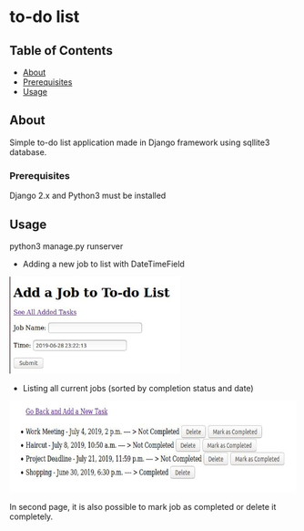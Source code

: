 # to-do list

## Table of Contents
+ [About](#about)
+ [Prerequisites](#prereq)
+ [Usage](#usage)

## About <a name = "about"></a>
Simple to-do list application made in Django framework using sqllite3 database.

### Prerequisites <a name = "prereq"></a>

Django 2.x and Python3 must be installed

## Usage <a name = "usage"></a>

python3 manage.py runserver

- Adding a new job to list with DateTimeField

<img src="index.JPG" width="300" height="170">

- Listing all current jobs (sorted by completion status and date)

<img src="list.JPG" width="600" height="160">

In second page, it is also possible to mark job as completed or delete it completely. 
